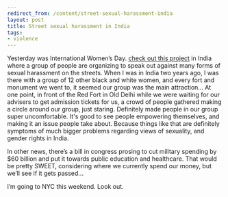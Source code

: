 ```yaml
---
redirect_from: /content/street-sexual-harassment-india
layout: post
title: Street sexual harassment in India
tags:
- violence
---
```

Yesterday was International Women’s Day. [check out this project](http://blanknoiseproject.blogspot.com/) in India where a group of people are organizing to speak out against many forms of sexual harassment on the streets. When I was in India two years ago, I was there with a group of 12 other black and white women, and every fort and monument we went to, it seemed our group was the main attraction... At one point, in front of the Red Fort in Old Delhi while we were waiting for our advisers to get admission tickets for us, a crowd of people gathered making a circle around our group, just staring. Definitely made people in our group super uncomfortable. It's good to see people empowering themselves, and making it an issue people take about. Because things like that are definitely symptoms of much bigger problems regarding views of sexuality, and gender rights in India.

In other news, there’s a bill in congress prosing to cut military spending by $60 billion and put it towards public education and healthcare. That would be pretty SWEET, considering where we currently spend our money, but we’ll see if it gets passed...

I’m going to NYC this weekend. Look out.

